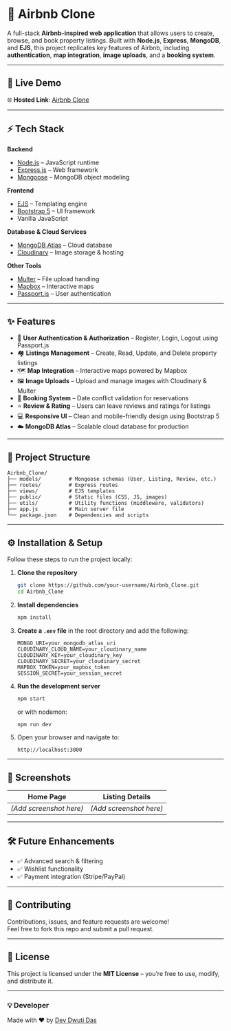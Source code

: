 # 🏡 Airbnb Clone

A full-stack **Airbnb-inspired web application** that allows users to create, browse, and book property listings. Built with **Node.js**, **Express**, **MongoDB**, and **EJS**, this project replicates key features of Airbnb, including **authentication**, **map integration**, **image uploads**, and a **booking system**.

---

## 🚀 Live Demo  
🌐 **Hosted Link**: [Airbnb Clone](https://airbnb-clone-snm7.onrender.com/listing)

---

## ⚡ Tech Stack
**Backend**  
- [Node.js](https://nodejs.org/) – JavaScript runtime  
- [Express.js](https://expressjs.com/) – Web framework  
- [Mongoose](https://mongoosejs.com/) – MongoDB object modeling  

**Frontend**  
- [EJS](https://ejs.co/) – Templating engine  
- [Bootstrap 5](https://getbootstrap.com/) – UI framework  
- Vanilla JavaScript  

**Database & Cloud Services**  
- [MongoDB Atlas](https://www.mongodb.com/atlas) – Cloud database  
- [Cloudinary](https://cloudinary.com/) – Image storage & hosting  

**Other Tools**  
- [Multer](https://github.com/expressjs/multer) – File upload handling  
- [Mapbox](https://www.mapbox.com/) – Interactive maps  
- [Passport.js](http://www.passportjs.org/) – User authentication  

---

## ✨ Features
- 🔑 **User Authentication & Authorization** – Register, Login, Logout using Passport.js  
- 🏘️ **Listings Management** – Create, Read, Update, and Delete property listings  
- 🗺️ **Map Integration** – Interactive maps powered by Mapbox  
- 🖼️ **Image Uploads** – Upload and manage images with Cloudinary & Multer  
- 📅 **Booking System** – Date conflict validation for reservations  
- ⭐ **Review & Rating** – Users can leave reviews and ratings for listings  
- 💻 **Responsive UI** – Clean and mobile-friendly design using Bootstrap 5  
- ☁️ **MongoDB Atlas** – Scalable cloud database for production  

---

## 📂 Project Structure
```
Airbnb_Clone/
├── models/         # Mongoose schemas (User, Listing, Review, etc.)
├── routes/         # Express routes
├── views/          # EJS templates
├── public/         # Static files (CSS, JS, images)
├── utils/          # Utility functions (middleware, validators)
├── app.js          # Main server file
└── package.json    # Dependencies and scripts
```

---

## ⚙️ Installation & Setup
Follow these steps to run the project locally:

1. **Clone the repository**
   ```bash
   git clone https://github.com/your-username/Airbnb_Clone.git
   cd Airbnb_Clone
   ```

2. **Install dependencies**
   ```bash
   npm install
   ```

3. **Create a `.env` file** in the root directory and add the following:
   ```env
   MONGO_URI=your_mongodb_atlas_uri
   CLOUDINARY_CLOUD_NAME=your_cloudinary_name
   CLOUDINARY_KEY=your_cloudinary_key
   CLOUDINARY_SECRET=your_cloudinary_secret
   MAPBOX_TOKEN=your_mapbox_token
   SESSION_SECRET=your_session_secret
   ```

4. **Run the development server**
   ```bash
   npm start
   ```
   or with nodemon:
   ```bash
   npm run dev
   ```

5. Open your browser and navigate to:
   ```
   http://localhost:3000
   ```

---

## 📸 Screenshots
| Home Page | Listing Details |
|-----------|------------------|
| *(Add screenshot here)* | *(Add screenshot here)* |

---

## 🛠️ Future Enhancements
- ✅ Advanced search & filtering  
- ✅ Wishlist functionality  
- ✅ Payment integration (Stripe/PayPal)  

---

## 🤝 Contributing
Contributions, issues, and feature requests are welcome!  
Feel free to fork this repo and submit a pull request.

---

## 📜 License
This project is licensed under the **MIT License** – you’re free to use, modify, and distribute it.

---

### 💡 Developer
Made with ❤️ by [Dev Dwuti Das](https://github.com/your-username)
